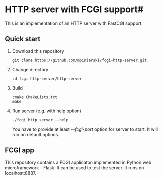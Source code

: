 # HTTP server with FCGI support#
This is an implementation of an HTTP server with FastCGI support.

## Quick start ##
1. Download this repository

    ```
    git clone https://github.com/mpiniarski/fcgi-http-server.git 
    ```
2. Change directory

    ```
    cd fcgi-http-server/http-server
    ```
3. Build 

    ```
    cmake CMakeLists.txt
    make
    ```
4. Run server (e.g. with help option)

    ```
    ./fcgi_http_server --help
    ```
    You have to provide at least _--fcgi-port_ option for server to start. It will run on default options.
    
## FCGI app ##
This repository contains a FCGI applicaton implemented in Python web microframework - Flask. It can be used to test the server. It runs on localhost:8887.


